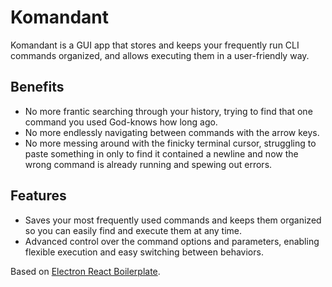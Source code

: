 # Komandant

Komandant is a GUI app that stores and keeps your frequently run CLI commands organized, and allows executing them in a user-friendly way.

## Benefits
- No more frantic searching through your history, trying to find that one command you used God-knows how long ago.
- No more endlessly navigating between commands with the arrow keys.
- No more messing around with the finicky terminal cursor, struggling to paste something in only to find it contained a newline and now the wrong command is already running and spewing out errors.

## Features
- Saves your most frequently used commands and keeps them organized so you can easily find and execute them at any time.
- Advanced control over the command options and parameters, enabling flexible execution and easy switching between behaviors.

Based on [Electron React Boilerplate](https://electron-react-boilerplate.js.org/).
